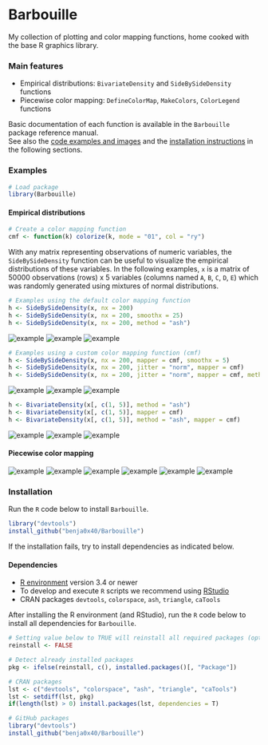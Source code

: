 Barbouille
================================================================================

My collection of plotting and color mapping functions, home cooked with the base
R graphics library.

### Main features

* Empirical distributions: `BivariateDensity` and `SideBySideDensity` functions
* Piecewise color mapping: `DefineColorMap`, `MakeColors`, `ColorLegend` functions

Basic documentation of each function is available in the `Barbouille` package
reference manual.  
See also the [code examples and images](#examples)
and the [installation instructions](#install)
in the following sections.

### <a name="examples"></a>Examples

```r
# Load package
library(Barbouille)
```

#### Empirical distributions

```r
# Create a color mapping function
cmf <- function(k) colorize(k, mode = "01", col = "ry")
```

With any matrix representing observations of numeric variables,
the `SideBySideDensity` function can be useful to visualize the empirical
distributions of these variables.
In the following examples, `x` is a matrix of
50000 observations (rows) x 5 variables (columns named `A`, `B`, `C`, `D`, `E`)
which was randomly generated using mixtures of normal distributions.

```r
# Examples using the default color mapping function
h <- SideBySideDensity(x, nx = 200)
h <- SideBySideDensity(x, nx = 200, smoothx = 25)
h <- SideBySideDensity(x, nx = 200, method = "ash")
```

![](./images/gallery/barbouille_07.png "example")
![](./images/gallery/barbouille_08.png "example")
![](./images/gallery/barbouille_09.png "example")

```r
# Examples using a custom color mapping function (cmf)
h <- SideBySideDensity(x, nx = 200, mapper = cmf, smoothx = 5)
h <- SideBySideDensity(x, nx = 200, jitter = "norm", mapper = cmf)
h <- SideBySideDensity(x, nx = 200, jitter = "norm", mapper = cmf, method = "ash")
```

![](./images/gallery/barbouille_10.png "example")
![](./images/gallery/barbouille_11.png "example")
![](./images/gallery/barbouille_12.png "example")

```r
h <- BivariateDensity(x[, c(1, 5)], method = "ash")
h <- BivariateDensity(x[, c(1, 5)], mapper = cmf)
h <- BivariateDensity(x[, c(1, 5)], method = "ash", mapper = cmf)
```

![](./images/gallery/barbouille_13.png "example")
![](./images/gallery/barbouille_14.png "example")
![](./images/gallery/barbouille_15.png "example")

#### Piecewise color mapping

![](./images/gallery/barbouille_01.png "example")
![](./images/gallery/barbouille_03.png "example")
![](./images/gallery/barbouille_05.png "example")
![](./images/gallery/barbouille_02.png "example")
![](./images/gallery/barbouille_04.png "example")
![](./images/gallery/barbouille_06.png "example")

### <a name="install"></a>Installation

Run the `R` code below to install `Barbouille`.

```R
library("devtools")
install_github("benja0x40/Barbouille")
```

If the installation fails, try to install dependencies as indicated below.

#### Dependencies
  - [R environment](https://www.r-project.org/) version 3.4 or newer
  - To develop and execute `R` scripts we recommend using [RStudio](https://www.rstudio.com/products/rstudio/download)
  - CRAN packages `devtools`, `colorspace`, `ash`, `triangle`, `caTools`

After installing the R environment (and RStudio), run the `R` code below
to install all dependencies for `Barbouille`.

```R
# Setting value below to TRUE will reinstall all required packages (optional)
reinstall <- FALSE

# Detect already installed packages
pkg <- ifelse(reinstall, c(), installed.packages()[, "Package"])

# CRAN packages
lst <- c("devtools", "colorspace", "ash", "triangle", "caTools")
lst <- setdiff(lst, pkg)
if(length(lst) > 0) install.packages(lst, dependencies = T)

# GitHub packages
library("devtools")
install_github("benja0x40/Barbouille")
```
